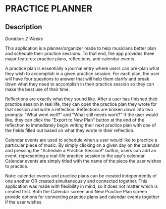 # PRACTICE PLANNER

## Description

_Duration: 2 Weeks_

This application is a planner/organizer made to help musicians better plan and schedule their practice sessions. To that end, the app provides three major features: practice plans, reflections, and calendar events. 

A practice plan is essentially a journal entry where users can pre-plan what they wish to accomplish in a given practice session. For each plan, the user will have four questions to answer that will help them clarify and break down what they need to accomplish in their practice session so they can make the best use of their time. 

Reflections are exactly what they sound like. After a user has finished their practice session in real life, they can open the practice plan they wrote for that session and write a reflection. Reflections are broken down into two prompts: "What went well?" and "What still needs work?" If the user would like, they can click the "Export to New Plan" button at the end of the reflection to immediately begin writing their next practice plan with one of the fields filled out based on what they wrote in their reflection.

Calendar events are used to schedule when a user would like to practice a particular piece of music. By simply clicking on a given day on the calendar and pressing the "Schedule a Practice Session!" button, users can add an event, representing a real-life practice session to the app's calendar. Calendar events are simply titled with the name of the piece the user wishes to practice.

Note: calendar events and practice plans can be created independently of one another OR created simultaneously and connected together. This application was made with flexibility in mind, so it does not matter which is created first. Both the Calendar screen and New Practice Plan screen provide options for connecting practice plans and calendar events together if the user wishes.